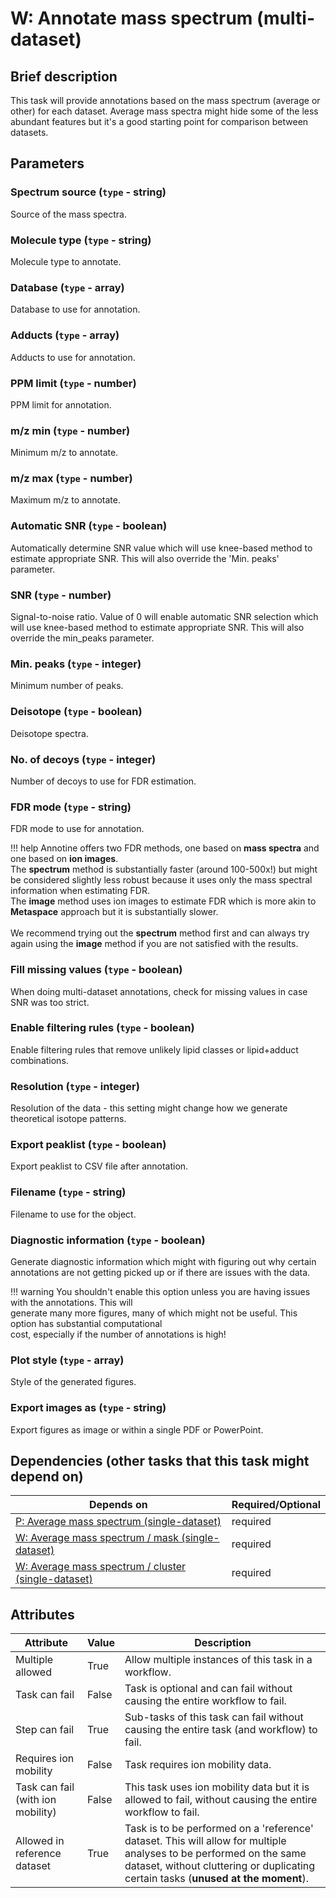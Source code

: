 # W: Annotate mass spectrum (multi-dataset)

## Brief description
This task will provide annotations based on the mass spectrum (average or other) for each dataset. Average mass spectra might hide some of the less abundant features but it's a good starting point for comparison between datasets.

## Parameters
### **Spectrum source** (`type` - string)

Source of the mass spectra.

### **Molecule type** (`type` - string)

Molecule type to annotate.

### **Database** (`type` - array)

Database to use for annotation.

### **Adducts** (`type` - array)

Adducts to use for annotation.

### **PPM limit** (`type` - number)

PPM limit for annotation.

### **m/z min** (`type` - number)

Minimum m/z to annotate.

### **m/z max** (`type` - number)

Maximum m/z to annotate.

### **Automatic SNR** (`type` - boolean)

Automatically determine SNR value which will use knee-based method to estimate appropriate SNR. This will also override the 'Min. peaks' parameter.

### **SNR** (`type` - number)

Signal-to-noise ratio. Value of 0 will enable automatic SNR selection which will use knee-based method to estimate appropriate SNR. This will also override the min_peaks parameter.

### **Min. peaks** (`type` - integer)

Minimum number of peaks.

### **Deisotope** (`type` - boolean)

Deisotope spectra.

### **No. of decoys** (`type` - integer)

Number of decoys to use for FDR estimation.

### **FDR mode** (`type` - string)

FDR mode to use for annotation.

!!! help
    Annotine offers two FDR methods, one based on <b>mass spectra</b> and one based on <b>ion images</b>.<br>The <b>spectrum</b> method is substantially faster (around 100-500x!) but might be considered slightly less robust because it uses only the mass spectral information when estimating FDR.<br>The <b>image</b> method uses ion images to estimate FDR which is more akin to <b>Metaspace</b> approach but it is substantially slower.<br><br>We recommend trying out the <b>spectrum</b> method first and can always try again using the <b>image</b> method if you are not satisfied with the results.
### **Fill missing values** (`type` - boolean)

When doing multi-dataset annotations, check for missing values in case SNR was too strict.

### **Enable filtering rules** (`type` - boolean)

Enable filtering rules that remove unlikely lipid classes or lipid+adduct combinations.

### **Resolution** (`type` - integer)

Resolution of the data - this setting might change how we generate theoretical isotope patterns.

### **Export peaklist** (`type` - boolean)

Export peaklist to CSV file after annotation.

### **Filename** (`type` - string)

Filename to use for the object.

### **Diagnostic information** (`type` - boolean)

Generate diagnostic information which might with figuring out why certain annotations are not getting picked up or if there are issues with the data.

!!! warning
    You shouldn't enable this option unless you are having issues with the annotations. This will<br> generate many more figures, many of which might not be useful. This option has substantial computational<br> cost, especially if the number of annotations is high!
### **Plot style** (`type` - array)

Style of the generated figures.

### **Export images as** (`type` - string)

Export figures as image or within a single PDF or PowerPoint.




## Dependencies (other tasks that this task might depend on)
| Depends on                                                                                | Required/Optional   |
|-------------------------------------------------------------------------------------------|---------------------|
| [P: Average mass spectrum (single-dataset)](pre_average_spectrum.md)                      | required            |
| [W: Average mass spectrum / mask (single-dataset)](wf_mask_spectrum_single.md)            | required            |
| [W: Average mass spectrum / cluster (single-dataset)](wf_unsupervised_spectrum_single.md) | required            |



## Attributes
| Attribute                         | Value   | Description                                                                                                                                                                                              |
|-----------------------------------|---------|----------------------------------------------------------------------------------------------------------------------------------------------------------------------------------------------------------|
| Multiple allowed                  | True    | Allow multiple instances of this task in a workflow.                                                                                                                                                     |
| Task can fail                     | False   | Task is optional and can fail without causing the entire workflow to fail.                                                                                                                               |
| Step can fail                     | True    | Sub-tasks of this task can fail without causing the entire task (and workflow) to fail.                                                                                                                  |
| Requires ion mobility             | False   | Task requires ion mobility data.                                                                                                                                                                         |
| Task can fail (with ion mobility) | False   | This task uses ion mobility data but it is allowed to fail, without causing the entire workflow to fail.                                                                                                 |
| Allowed in reference dataset      | True    | Task is to be performed on a 'reference' dataset. This will allow for multiple analyses to be performed on the same dataset, without cluttering or duplicating certain tasks (**unused at the moment**). |
